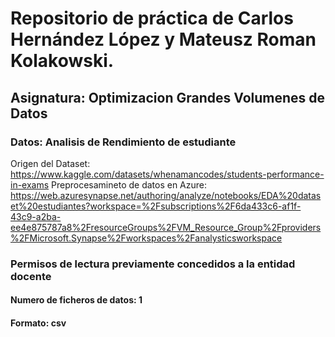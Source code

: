 # Repositorio de práctica de Carlos Hernández López y Mateusz Roman Kolakowski.
## Asignatura: Optimizacion Grandes Volumenes de Datos

### Datos: Analisis de Rendimiento de estudiante
Origen del Dataset: https://www.kaggle.com/datasets/whenamancodes/students-performance-in-exams
Preprocesamineto de datos en Azure: https://web.azuresynapse.net/authoring/analyze/notebooks/EDA%20dataset%20estudiantes?workspace=%2Fsubscriptions%2F6da433c6-af1f-43c9-a2ba-ee4e875787a8%2FresourceGroups%2FVM_Resource_Group%2Fproviders%2FMicrosoft.Synapse%2Fworkspaces%2Fanalysticsworkspace
### Permisos de lectura previamente concedidos a la entidad docente
#### Numero de ficheros de datos: 1
#### Formato: csv
